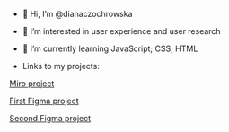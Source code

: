 - 👋 Hi, I’m @dianaczochrowska
- 👀 I’m interested in user experience and user research
- 🌱 I’m currently learning JavaScript; CSS; HTML

- Links to my projects: 

[Miro project](https://miro.com/welcomeonboard/ZEx4STFtNVFEMlN3SVFSWFEybFpsc0xRV1gwYmYwWVhiQVVjTjkwT3pPZnFMQzdzaTZnc2pIU0NSekVwR2xFdXwzNDU4NzY0NTE2Nzc4NzAwMzQxfDI=?share_link_id=228316520514)

[First Figma project](https://www.figma.com/proto/tBPENKmdClgskLFoCMOeUP/Project?page-id=0%3A1&node-id=2%3A1429&viewport=173%2C777%2C0.05&scaling=min-zoom&starting-point-node-id=2%3A1403) 

[Second Figma project](https://www.figma.com/file/oNdxg77LmTDWa5BAWPN27p/Spotify-recomendations?node-id=0%3A1&t=Hte9CzhMHBXAhnPL-1) 

<!---
dianaczochrowska/dianaczochrowska is a ✨ special ✨ repository because its `README.md` (this file) appears on your GitHub profile.
You can click the Preview link to take a look at your changes.
--->
